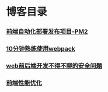 # 博客目录


### [前端自动化部署发布项目-PM2](https://github.com/WangBeijing/web-learning-notes/issues/1)
### [10分钟熟练使用webpack](https://github.com/WangBeijing/web-learning-notes/issues/2)
### [web前后端开发不得不聊的安全问题](https://github.com/WangBeijing/web-learning-notes/issues/3)
### [前端性能优化](https://github.com/WangBeijing/web-learning-notes/issues/4)
 
